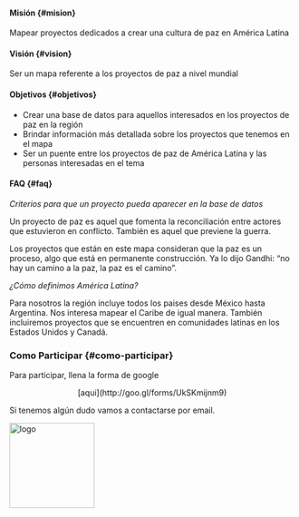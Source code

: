 #### Misión {#mision}

Mapear proyectos dedicados a crear una cultura de paz en América Latina

#### Visión {#vision}

Ser un mapa referente a los proyectos de paz a nivel mundial

#### Objetivos {#objetivos}

-   Crear una base de datos para aquellos interesados en los proyectos
    de paz en la región  
-   Brindar información más detallada sobre los proyectos que tenemos en
    el mapa  
-   Ser un puente entre los proyectos de paz de América Latina y las
    personas interesadas en el tema

#### FAQ {#faq}

*Criterios para que un proyecto pueda aparecer en la base de datos*

Un proyecto de paz es aquel que fomenta la reconciliación entre actores
que estuvieron en conflicto. También es aquel que previene la guerra.

Los proyectos que están en este mapa consideran que la paz es un
proceso, algo que está en permanente construcción. Ya lo dijo Gandhi:
“no hay un camino a la paz, la paz es el camino”.

*¿Cómo definimos América Latina?*

Para nosotros la región incluye todos los paises desde México hasta
Argentina. Nos interesa mapear el Caribe de igual manera. También
incluiremos proyectos que se encuentren en comunidades latinas en los
Estados Unidos y Canadá.

### Como Participar {#como-participar}

Para participar, llena la forma de google

<p markdown="1" style="text-align: center;">
[aqui](http://goo.gl/forms/UkSKmijnm9)
</p>
Si tenemos algún dudo vamos a contactarse por email.

<a href="https://apazionados.wordpress.com/"><img class="wp-image-39 size-thumbnail alignright" src="https://apazionados.files.wordpress.com/2015/09/logo.png?w=150" alt="logo" width="150" height="150" /></a>
